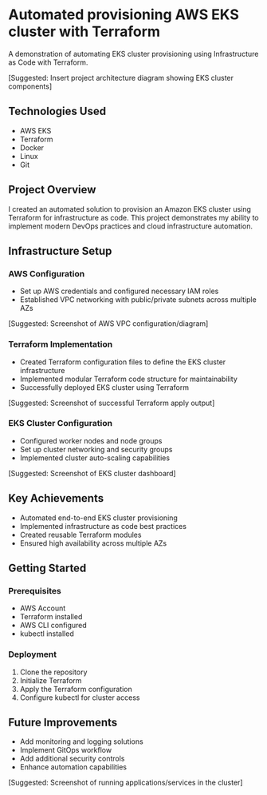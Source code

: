 #  Automated provisioning AWS EKS cluster with Terraform

A demonstration of automating EKS cluster provisioning using Infrastructure as Code with Terraform.

[Suggested: Insert project architecture diagram showing EKS cluster components]

## Technologies Used
- AWS EKS
- Terraform
- Docker
- Linux
- Git

## Project Overview
I created an automated solution to provision an Amazon EKS cluster using Terraform for infrastructure as code. This project demonstrates my ability to implement modern DevOps practices and cloud infrastructure automation.

## Infrastructure Setup

### AWS Configuration
- Set up AWS credentials and configured necessary IAM roles
- Established VPC networking with public/private subnets across multiple AZs

[Suggested: Screenshot of AWS VPC configuration/diagram]

### Terraform Implementation
- Created Terraform configuration files to define the EKS cluster infrastructure
- Implemented modular Terraform code structure for maintainability
- Successfully deployed EKS cluster using Terraform

[Suggested: Screenshot of successful Terraform apply output]

### EKS Cluster Configuration
- Configured worker nodes and node groups
- Set up cluster networking and security groups
- Implemented cluster auto-scaling capabilities

[Suggested: Screenshot of EKS cluster dashboard]

## Key Achievements
- Automated end-to-end EKS cluster provisioning
- Implemented infrastructure as code best practices
- Created reusable Terraform modules
- Ensured high availability across multiple AZs

## Getting Started

### Prerequisites
- AWS Account
- Terraform installed
- AWS CLI configured
- kubectl installed

### Deployment
1. Clone the repository
2. Initialize Terraform
3. Apply the Terraform configuration
4. Configure kubectl for cluster access

## Future Improvements
- Add monitoring and logging solutions
- Implement GitOps workflow
- Add additional security controls
- Enhance automation capabilities

[Suggested: Screenshot of running applications/services in the cluster]

<Give claude my terraform file code and have it create a mermaid chart for the project and also include the projects description>